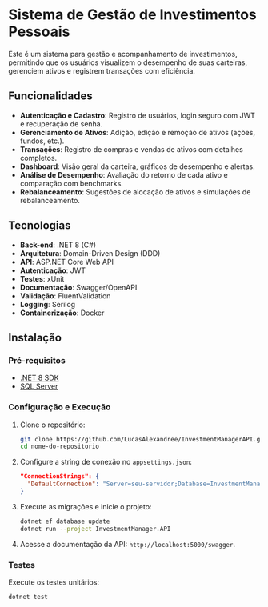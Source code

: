 # Sistema de Gestão de Investimentos Pessoais

Este é um sistema para gestão e acompanhamento de investimentos, permitindo que os usuários visualizem o desempenho de suas carteiras, gerenciem ativos e registrem transações com eficiência.

## Funcionalidades

- **Autenticação e Cadastro**: Registro de usuários, login seguro com JWT e recuperação de senha.
- **Gerenciamento de Ativos**: Adição, edição e remoção de ativos (ações, fundos, etc.).
- **Transações**: Registro de compras e vendas de ativos com detalhes completos.
- **Dashboard**: Visão geral da carteira, gráficos de desempenho e alertas.
- **Análise de Desempenho**: Avaliação do retorno de cada ativo e comparação com benchmarks.
- **Rebalanceamento**: Sugestões de alocação de ativos e simulações de rebalanceamento.

## Tecnologias

- **Back-end**: .NET 8 (C#)
- **Arquitetura**: Domain-Driven Design (DDD)
- **API**: ASP.NET Core Web API
- **Autenticação**: JWT
- **Testes**: xUnit
- **Documentação**: Swagger/OpenAPI
- **Validação**: FluentValidation
- **Logging**: Serilog
- **Containerização**: Docker

## Instalação

### Pré-requisitos
- [.NET 8 SDK](https://dotnet.microsoft.com/download/dotnet/8.0)
- [SQL Server](https://www.microsoft.com/pt-br/sql-server/sql-server-downloads)

### Configuração e Execução

1. Clone o repositório:
    ```bash
    git clone https://github.com/LucasAlexandree/InvestmentManagerAPI.git
    cd nome-do-repositorio
    ```

2. Configure a string de conexão no `appsettings.json`:
    ```json
    "ConnectionStrings": {
      "DefaultConnection": "Server=seu-servidor;Database=InvestmentManagerDB;User Id=seu-usuario;Password=sua-senha;"
    }
    ```

3. Execute as migrações e inicie o projeto:
    ```bash
    dotnet ef database update
    dotnet run --project InvestmentManager.API
    ```

4. Acesse a documentação da API: `http://localhost:5000/swagger`.

### Testes

Execute os testes unitários:
```bash
dotnet test
